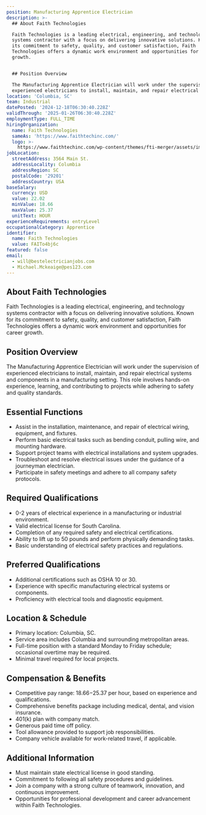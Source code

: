 ```yaml
---
position: Manufacturing Apprentice Electrician
description: >-
  ## About Faith Technologies

  Faith Technologies is a leading electrical, engineering, and technology
  systems contractor with a focus on delivering innovative solutions. Known for
  its commitment to safety, quality, and customer satisfaction, Faith
  Technologies offers a dynamic work environment and opportunities for career
  growth.


  ## Position Overview

  The Manufacturing Apprentice Electrician will work under the supervision of
  experienced electricians to install, maintain, and repair electrical sys...
location: 'Columbia, SC'
team: Industrial
datePosted: '2024-12-18T06:30:40.228Z'
validThrough: '2025-01-26T06:30:40.228Z'
employmentType: FULL_TIME
hiringOrganization:
  name: Faith Technologies
  sameAs: 'https://www.faithtechinc.com/'
  logo: >-
    https://www.faithtechinc.com/wp-content/themes/fti-merger/assets/images/logos/logo-fti.svg
jobLocation:
  streetAddress: 3564 Main St.
  addressLocality: Columbia
  addressRegion: SC
  postalCode: '29201'
  addressCountry: USA
baseSalary:
  currency: USD
  value: 22.02
  minValue: 18.66
  maxValue: 25.37
  unitText: HOUR
experienceRequirements: entryLevel
occupationalCategory: Apprentice
identifier:
  name: Faith Technologies
  value: FAITo4bj6c
featured: false
email:
  - will@bestelectricianjobs.com
  - Michael.Mckeaige@pes123.com
---
```




## About Faith Technologies
Faith Technologies is a leading electrical, engineering, and technology systems contractor with a focus on delivering innovative solutions. Known for its commitment to safety, quality, and customer satisfaction, Faith Technologies offers a dynamic work environment and opportunities for career growth.

## Position Overview
The Manufacturing Apprentice Electrician will work under the supervision of experienced electricians to install, maintain, and repair electrical systems and components in a manufacturing setting. This role involves hands-on experience, learning, and contributing to projects while adhering to safety and quality standards.

## Essential Functions
- Assist in the installation, maintenance, and repair of electrical wiring, equipment, and fixtures.
- Perform basic electrical tasks such as bending conduit, pulling wire, and mounting hardware.
- Support project teams with electrical installations and system upgrades.
- Troubleshoot and resolve electrical issues under the guidance of a journeyman electrician.
- Participate in safety meetings and adhere to all company safety protocols.

## Required Qualifications
- 0-2 years of electrical experience in a manufacturing or industrial environment.
- Valid electrical license for South Carolina.
- Completion of any required safety and electrical certifications.
- Ability to lift up to 50 pounds and perform physically demanding tasks.
- Basic understanding of electrical safety practices and regulations.

## Preferred Qualifications
- Additional certifications such as OSHA 10 or 30.
- Experience with specific manufacturing electrical systems or components.
- Proficiency with electrical tools and diagnostic equipment.

## Location & Schedule
- Primary location: Columbia, SC.
- Service area includes Columbia and surrounding metropolitan areas.
- Full-time position with a standard Monday to Friday schedule; occasional overtime may be required.
- Minimal travel required for local projects.

## Compensation & Benefits
- Competitive pay range: $18.66-$25.37 per hour, based on experience and qualifications.
- Comprehensive benefits package including medical, dental, and vision insurance.
- 401(k) plan with company match.
- Generous paid time off policy.
- Tool allowance provided to support job responsibilities.
- Company vehicle available for work-related travel, if applicable.

## Additional Information
- Must maintain state electrical license in good standing.
- Commitment to following all safety procedures and guidelines.
- Join a company with a strong culture of teamwork, innovation, and continuous improvement.
- Opportunities for professional development and career advancement within Faith Technologies.